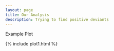 ```yaml
---
layout: page
title: Our Analysis
description: Trying to find positive deviants
---
```


Example Plot

{% include plot1.html %}
